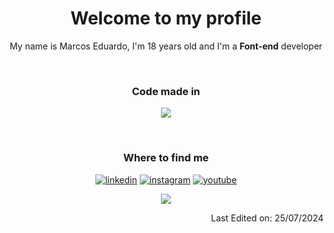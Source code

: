 <h1 align="center">Welcome to my profile</h1>
<p align="center">My name is Marcos Eduardo, I'm 18 years old and I'm a <strong>Font-end</strong> developer</p>
<br>

<h3 align="center">Code made in</h3>
<p align="center">
  <img src="https://img.shields.io/badge/Python-3776AB?style=for-the-badge&logo=python&logoColor=white" >
</p>
<br>

<h3 align="center">Where to find me</h3>
<p align="center">
  <a target="_blank" href="https://www.linkedin.com/in/eduardo-c126" style="display: inline-block;" title="@eduardo-c126"><img src="https://img.shields.io/badge/linkedin-logo?style=for-the-badge&logo=linkedin&logoColor=white&color=%230a77b6" alt="linkedin" /></a>
  <a target="_blank" href="https://www.instagram.com/eduardo_c126" style="display: inline-block;" title="@eduardo_c126"><img src="https://img.shields.io/badge/instagram-logo?style=for-the-badge&logo=instagram&logoColor=white&color=%23F35369" alt="instagram" /></a>
  <a target="_blank" href="https://www.youtube.com/@eduardo_c126" style="display: inline-block;" title="@eduardo_c126"><img src="https://img.shields.io/badge/youtube-logo?style=for-the-badge&logo=youtube&logoColor=white&color=%23cc0000" alt="youtube" /></a>
</p>
<p align="center"><img src="https://komarev.com/ghpvc/?username=eduardoc126&amp;label=Profile%20views&amp;color=0e75b6&amp;style=flat"></p>

<p align="right">Last Edited on: 25/07/2024</p>
